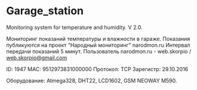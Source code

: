 ﻿# Garage_station
Monitoring system for temperature and humidity. V 2.0.

Мониторинг показаний температуры и влажности в гараже. 
Показания публикуются на проект "Народный мониторинг" narodmon.ru
Интервал передачи показаний 5 минут.
Пользователь narodmon.ru - web.skorpio /  web.skorpio@gmail.com


ID:	1947
MAC:	9512973831000000
Протокол:	TCP
Зарегистр:	29.10.2016

Оборудование: Atmega328, DHT22, LCD1602, GSM NEOWAY M590.
